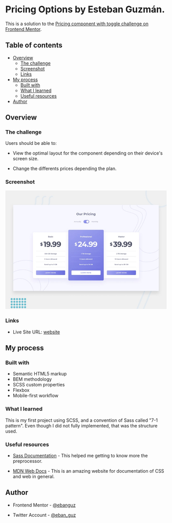 # Pricing Options by Esteban Guzmán.

This is a solution to the [Pricing component with toggle challenge on Frontend Mentor](https://www.frontendmentor.io/challenges/pricing-component-with-toggle-8vPwRMIC).

## Table of contents

-   [Overview](#overview)
    -   [The challenge](#the-challenge)
    -   [Screenshot](#screenshot)
    -   [Links](#links)
-   [My process](#my-process)
    -   [Built with](#built-with)
    -   [What I learned](#what-i-learned)
    -   [Useful resources](#useful-resources)
-   [Author](#author)

## Overview

### The challenge

Users should be able to:

-   View the optimal layout for the component depending on their device's screen size.

-   Change the differents prices depending the plan.

### Screenshot

![](design/desktop-preview.jpg)

### Links

-   Live Site URL: [website]()

## My process

### Built with

-   Semantic HTML5 markup
-   BEM methodology
-   SCSS custom properties
-   Flexbox
-   Mobile-first workflow

### What I learned

This is my first project using SCSS, and a convention of Sass called "7-1 pattern". Even though I did not fully implemented, that was the structure used.

### Useful resources

-   [Sass Documentation](https://sass-lang.com/documentation) - This helped me getting to know more the preprocessor.

-   [MDN Web Docs](https://developer.mozilla.org/en-US/) - This is an amazing website for documentation of CSS and web in general.

## Author

-   Frontend Mentor - [@ebanguz](https://www.frontendmentor.io/profile/ebanguz)

-   Twitter Account - [@eban_guz](https://twitter.com/eban_guz)
